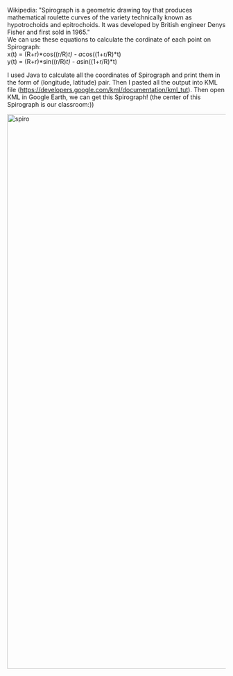 Wikipedia: "Spirograph is a geometric drawing toy that produces mathematical roulette curves of the variety technically known as hypotrochoids and epitrochoids. It was developed by British engineer Denys Fisher and first sold in 1965."<br/>
We can use these equations to calculate the cordinate of each point on Spirograph:<br/>
    x(t) = (R+r)*cos((r/R)*t) - a*cos((1+r/R)*t)<br/>
    y(t) = (R+r)*sin((r/R)*t) - a*sin((1+r/R)*t)<br/>
    
I used Java to calculate all the coordinates of Spirograph and print them in the form of (longitude, latitude) pair. Then I pasted all the output into KML file (https://developers.google.com/kml/documentation/kml_tut). Then open KML in Google Earth, we can get this Spirograph! (the center of this Spirograph is our classroom:))

<img width="1280" alt="spiro" src="https://user-images.githubusercontent.com/11751622/45260554-835ecc00-b39f-11e8-8f5d-65023696bbd4.png">

